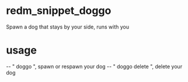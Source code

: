 # redm_snippet_doggo
Spawn a dog that stays by your side, runs with you

# usage
-- " doggo ", spawn or respawn your dog
-- " doggo delete ", delete your dog

